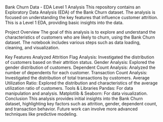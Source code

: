 Bank Churn Data - EDA Level 1 Analysis
This repository contains an Exploratory Data Analysis (EDA) of the Bank Churn dataset. The analysis is focused on understanding the key features that influence customer attrition. This is a Level 1 EDA, providing basic insights into the data.

Project Overview
The goal of this analysis is to explore and understand the characteristics of customers who are likely to churn, using the Bank Churn dataset. The notebook includes various steps such as data loading, cleaning, and visualization.

Key Features Analyzed
Attrition Flag Analysis: Investigated the distribution of customers based on their attrition status.
Gender Analysis: Explored the gender distribution of customers.
Dependent Count Analysis: Analyzed the number of dependents for each customer.
Transaction Count Analysis: Investigated the distribution of total transactions by customers.
Average Utilization Ratio: Explored the distribution and characteristics of the average utilization ratio of customers.
Tools & Libraries
Pandas: For data manipulation and analysis.
Matplotlib & Seaborn: For data visualization.
Conclusion
This analysis provides initial insights into the Bank Churn dataset, highlighting key factors such as attrition, gender, dependent count, and transaction behavior. Future work can involve more advanced techniques like predictive modeling.
